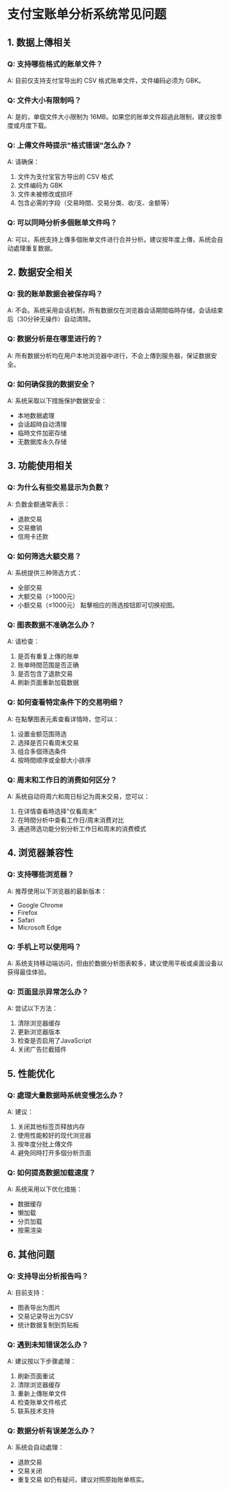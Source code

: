 # 支付宝账单分析系统常见问题

## 1. 数据上傳相关

### Q: 支持哪些格式的账单文件？
A: 目前仅支持支付宝导出的 CSV 格式账单文件，文件编码必须为 GBK。

### Q: 文件大小有限制吗？
A: 是的，单個文件大小限制为 16MB。如果您的账单文件超過此限制，建议按季度或月度下载。

### Q: 上傳文件時提示"格式错误"怎么办？
A: 请确保：
1. 文件为支付宝官方导出的 CSV 格式
2. 文件编码为 GBK
3. 文件未被修改或损坏
4. 包含必需的字段（交易時間、交易分类、收/支、金额等）

### Q: 可以同時分析多個账单文件吗？
A: 可以，系统支持上傳多個账单文件进行合并分析。建议按年度上傳，系统会自动處理重复数据。

## 2. 数据安全相关

### Q: 我的账单数据会被保存吗？
A: 不会。系统采用会话机制，所有数据仅在浏览器会话期間临時存储，会话结束后（30分钟无操作）自动清除。

### Q: 数据分析是在哪里进行的？
A: 所有数据分析均在用户本地浏览器中进行，不会上傳到服务器，保证数据安全。

### Q: 如何确保我的数据安全？
A: 系统采取以下措施保护数据安全：
- 本地数据處理
- 会话超時自动清理
- 临時文件加密存储
- 无数据库永久存储

## 3. 功能使用相关

### Q: 为什么有些交易显示为负数？
A: 负数金额通常表示：
- 退款交易
- 交易撤销
- 信用卡还款

### Q: 如何筛选大额交易？
A: 系统提供三种筛选方式：
- 全部交易
- 大额交易（>1000元）
- 小额交易（≤1000元）
點擊相应的筛选按钮即可切换视图。

### Q: 图表数据不准确怎么办？
A: 请检查：
1. 是否有重复上傳的账单
2. 账单時間范围是否正确
3. 是否包含了退款交易
4. 刷新页面重新加载数据

### Q: 如何查看特定条件下的交易明细？
A: 在點擊图表元素查看详情時，您可以：
1. 设置金额范围筛选
2. 选择是否只看周末交易
3. 组合多個筛选条件
4. 按時間顺序或金额大小排序

### Q: 周末和工作日的消费如何区分？
A: 系统自动将周六和周日标记为周末交易，您可以：
1. 在详情查看時选择"仅看周末"
2. 在時間分析中查看工作日/周末消费对比
3. 通過筛选功能分别分析工作日和周末的消费模式

## 4. 浏览器兼容性

### Q: 支持哪些浏览器？
A: 推荐使用以下浏览器的最新版本：
- Google Chrome
- Firefox
- Safari
- Microsoft Edge

### Q: 手机上可以使用吗？
A: 系统支持移动端访问，但由於数据分析图表較多，建议使用平板或桌面设备以获得最佳体验。

### Q: 页面显示异常怎么办？
A: 尝试以下方法：
1. 清除浏览器缓存
2. 更新浏览器版本
3. 检查是否启用了JavaScript
4. 关闭广告拦截插件

## 5. 性能优化

### Q: 處理大量数据時系统变慢怎么办？
A: 建议：
1. 关闭其他标签页释放内存
2. 使用性能較好的现代浏览器
3. 按年度分批上傳文件
4. 避免同時打开多個分析页面

### Q: 如何提高数据加载速度？
A: 系统采用以下优化措施：
- 数据缓存
- 懒加载
- 分页加载
- 按需渲染

## 6. 其他问题

### Q: 支持导出分析报告吗？
A: 目前支持：
- 图表导出为图片
- 交易记录导出为CSV
- 统计数据复制到剪贴板

### Q: 遇到未知错误怎么办？
A: 建议按以下步骤處理：
1. 刷新页面重试
2. 清除浏览器缓存
3. 重新上傳账单文件
4. 检查账单文件格式
5. 联系技术支持

### Q: 数据分析有误差怎么办？
A: 系统会自动處理：
- 退款交易
- 交易关闭
- 重复交易
如仍有疑问，建议对照原始账单核实。 